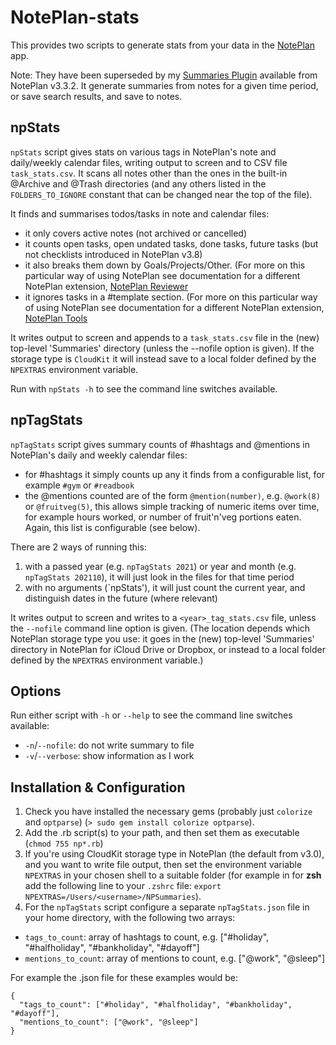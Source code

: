 # NotePlan-stats
This provides two scripts to generate stats from your data in the [NotePlan](https://noteplan.co/) app.

Note: They have been superseded by my [Summaries Plugin](https://github.com/NotePlan/plugins/tree/main/jgclark.Summaries/) available from NotePlan v3.3.2.  It generate summaries from notes for a given time period, or save search results, and save to notes.

## npStats
`npStats` script gives stats on various tags in NotePlan's note and daily/weekly calendar files, writing output to screen and to CSV file `task_stats.csv`.
It scans all notes other than the ones in the built-in @Archive and @Trash directories (and any others listed in the `FOLDERS_TO_IGNORE` constant that can be changed near the top of the file).

It finds and summarises todos/tasks in note and calendar files:
- it only covers active notes (not archived or cancelled)
- it counts open tasks, open undated tasks, done tasks, future tasks (but not checklists introduced in NotePlan v3.8)
- it also breaks them down by Goals/Projects/Other. (For more on this particular way of using NotePlan see documentation for a different NotePlan extension, [NotePlan Reviewer]((https://github.com/jgclark/NotePlan-review).)
- it ignores tasks in a #template section. (For more on this particular way of using NotePlan see documentation for a different NotePlan extension, [NotePlan Tools]((https://github.com/jgclark/NotePlan-tools).)

It writes output to screen and appends to a `task_stats.csv` file in the (new) top-level 'Summaries' directory (unless the --nofile option is given). If the storage type is `CloudKit` it will instead save to a local folder defined by the `NPEXTRAS` environment variable.

Run with `npStats -h` to see the command line switches available.

## npTagStats
`npTagStats` script gives summary counts of #hashtags and @mentions in NotePlan's daily and weekly calendar files:
- for #hashtags it simply counts up any it finds from a configurable list, for example `#gym` or `#readbook` 
- the @mentions counted are of the form `@mention(number)`, e.g. `@work(8)` or `@fruitveg(5)`, this allows simple tracking of numeric items over time, for example hours worked, or number of fruit'n'veg portions eaten. Again, this list is configurable (see below).

There are 2 ways of running this:

1. with a passed year (e.g. `npTagStats 2021`) or year and month (e.g. `npTagStats 202110`), it will just look in the files for that time period
2. with no arguments (`npStats'), it will just count the current year, and distinguish dates in the future (where relevant)

It writes output to screen and writes to a `<year>_tag_stats.csv` file, unless the `--nofile` command line option is given. (The location depends which NotePlan storage type you use: it goes in the (new) top-level 'Summaries' directory in NotePlan for iCloud Drive or Dropbox, or instead to a local folder defined by the `NPEXTRAS` environment variable.)

## Options
Run either script with `-h` or `--help` to see the command line switches available:
- `-n`/`--nofile`: do not write summary to file
- `-v`/`--verbose`: show information as I work

## Installation & Configuration
1. Check you have installed the necessary gems (probably just `colorize` and `optparse`) (`> sudo gem install colorize optparse`).
2. Add the .rb script(s) to your path, and then set them as executable (`chmod 755 np*.rb`)
3. If you're using CloudKit storage type in NotePlan (the default from v3.0), and you want to write file output, then set the environment variable `NPEXTRAS` in your chosen shell to a suitable folder (for example in for **zsh** add the following line to your `.zshrc` file: `export NPEXTRAS=/Users/<username>/NPSummaries`).
4. For the `npTagStats` script configure a separate `npTagStats.json` file in your home directory, with the following two arrays:
- `tags_to_count`: array of hashtags to count, e.g. ["#holiday", "#halfholiday", "#bankholiday", "#dayoff"]
- `mentions_to_count`: array of mentions to count, e.g. ["@work", "@sleep"]

For example the .json file for these examples would be:
```
{
  "tags_to_count": ["#holiday", "#halfholiday", "#bankholiday", "#dayoff"],
  "mentions_to_count": ["@work", "@sleep"]
}
```
